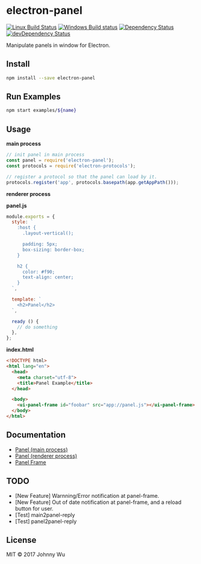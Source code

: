 # electron-panel

[![Linux Build Status](https://travis-ci.org/electron-utils/electron-panel.svg?branch=master)](https://travis-ci.org/electron-utils/electron-panel)
[![Windows Build status](https://ci.appveyor.com/api/projects/status/xso2kaq1d4nyjjmm?svg=true)](https://ci.appveyor.com/project/jwu/electron-panel)
[![Dependency Status](https://david-dm.org/electron-utils/electron-panel.svg)](https://david-dm.org/electron-utils/electron-panel)
[![devDependency Status](https://david-dm.org/electron-utils/electron-panel/dev-status.svg)](https://david-dm.org/electron-utils/electron-panel#info=devDependencies)

Manipulate panels in window for Electron.

## Install

```bash
npm install --save electron-panel
```

## Run Examples

```bash
npm start examples/${name}
```

## Usage

**main process**

```javascript
// init panel in main process
const panel = require('electron-panel');
const protocols = require('electron-protocols');

// register a protocol so that the panel can load by it.
protocols.register('app', protocols.basepath(app.getAppPath()));
```

**renderer process**

**panel.js**

```javascript
module.exports = {
  style: `
    :host {
      .layout-vertical();

      padding: 5px;
      box-sizing: border-box;
    }

    h2 {
      color: #f90;
      text-align: center;
    }
  `,

  template: `
    <h2>Panel</h2>
  `,

  ready () {
    // do something
  },
};
```

**index.html**

```html
<!DOCTYPE html>
<html lang="en">
  <head>
    <meta charset="utf-8">
    <title>Panel Example</title>
  </head>

  <body>
    <ui-panel-frame id="foobar" src="app://panel.js"></ui-panel-frame>
  </body>
</html>
```

## Documentation

  - [Panel (main process)](docs/panel-main.md)
  - [Panel (renderer process)](docs/panel-renderer.md)
  - [Panel Frame](docs/panel-frame.md)

## TODO

  - [New Feature] Warnning/Error notification at panel-frame.
  - [New Feature] Out of date notification at panel-frame, and a reload button for user.
  - [Test] main2panel-reply
  - [Test] panel2panel-reply

## License

MIT © 2017 Johnny Wu

